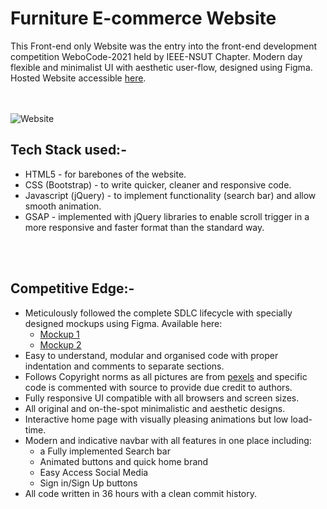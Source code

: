 # Furniture E-commerce Website

This Front-end only Website was the entry into the front-end development competition WeboCode-2021 held by IEEE-NSUT Chapter.
Modern day flexible and minimalist UI with aesthetic user-flow, designed using Figma. <br>
Hosted Website accessible [here](https://codealpha7.github.io/IEEE-WeboCode/).
<br><br><br>

![Website](https://i.imgur.com/oRkaAzs.png)

  

## Tech Stack used:- 

- HTML5 - for barebones of the website.
- CSS (Bootstrap) - to write quicker, cleaner and responsive code.
- Javascript (jQuery) - to implement functionality (search bar) and allow smooth animation.
- GSAP - implemented with jQuery libraries to enable scroll trigger in a more responsive and faster format than the standard way.

<br><br>

## Competitive Edge:-

- Meticulously followed the complete SDLC lifecycle with specially designed mockups using Figma. Available here:
  - [Mockup 1](https://www.figma.com/file/vEvQMtdodYQstRXuRm4QxB/Furniture?node-id=0%3A1)
  - [Mockup 2](https://www.figma.com/file/Iig2igEtMpCFWmtJ5XmbXx/Untitled?node-id=0%3A3&frame-preset-name=Desktop)
- Easy to understand, modular and organised code with proper indentation and comments to separate sections.
- Follows Copyright norms as all pictures are from [pexels](https://www.pexels.com/search/bedroom/) and specific code is commented with source to provide due credit to authors.
- Fully responsive UI compatible with all browsers and screen sizes.
- All original and on-the-spot minimalistic and aesthetic designs.
- Interactive home page with visually pleasing animations but low load-time.
- Modern and indicative navbar with all features in one place including: 
  - a Fully implemented Search bar
  - Animated buttons and quick home brand
  - Easy Access Social Media
  - Sign in/Sign Up buttons
- All code written in 36 hours with a clean commit history.

  
